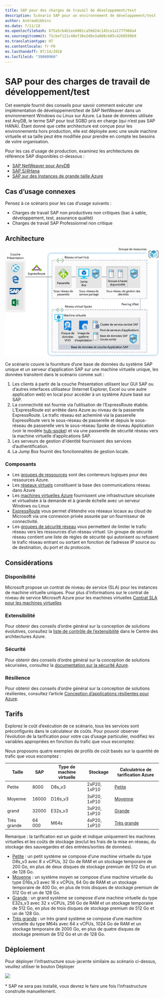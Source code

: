 ```yaml
---
title: SAP pour des charges de travail de développement/test
description: Scénario SAP pour un environnement de développement/test
author: AndrewDibbins
ms.date: 7/11/18
ms.openlocfilehash: 675a5cb4b1ee4001ca50d24c145ce1a177f90da4
ms.sourcegitcommit: 71cbef121c40ef36e2d6e3a088cb85c4260599b9
ms.translationtype: HT
ms.contentlocale: fr-FR
ms.lasthandoff: 07/14/2018
ms.locfileid: "39060960"
---
```

# <a name="sap-for-devtest-workloads"></a>SAP pour des charges de travail de développement/test

Cet exemple fournit des conseils pour savoir comment exécuter une implémentation de développement/test de SAP NetWeaver dans un environnement Windows ou Linux sur Azure. La base de données utilisée est AnyDB, le terme SAP pour tout SGBD pris en charge (qui n’est pas SAP HANA). Étant donné que cette architecture est conçue pour les environnements hors production, elle est déployée avec une seule machine virtuelle et sa taille peut être modifiée pour prendre en compte les besoins de votre organisation.

Pour les cas d'usage de production, examinez les architectures de référence SAP disponibles ci-dessous :

* [SAP NetWeaver pour AnyDB][sap-netweaver]
* [SAP S/4Hana][sap-hana]
* [SAP sur des Instances de grande taille Azure][sap-large]

## <a name="related-use-cases"></a>Cas d’usage connexes

Pensez à ce scénario pour les cas d’usage suivants :

* Charges de travail SAP non productives non critiques (bac à sable, développement, test, assurance qualité)
* Charges de travail SAP Professionnel non critique

## <a name="architecture"></a>Architecture

![Diagramme](media/sap-2tier/SAP-Infra-2Tier_finalversion.png)

Ce scénario couvre la fourniture d’une base de données du système SAP unique et un serveur d’application SAP sur une machine virtuelle unique, les données transitent dans le scénario comme suit :

1. Les clients à partir de la couche Présentation utilisent leur GUI SAP ou d’autres interfaces utilisateur (Internet Explorer, Excel ou une autre application web) en local pour accéder à un système Azure basé sur SAP.
2. La connectivité est fournie via l’utilisation de l’ExpressRoute établie. L’ExpressRoute est arrêtée dans Azure au niveau de la passerelle ExpressRoute. Le trafic réseau est acheminé via la passerelle ExpressRoute vers le sous-réseau de passerelle et depuis le sous-réseau de passerelle vers le sous-réseau Spoke de niveau Application (voir le modèle [hub-spoke][hub-spoke]) et via une passerelle de sécurité réseau vers la machine virtuelle d’applications SAP.
3. Les serveurs de gestion d’identité fournissent des services d’authentification.
4. La Jump Box fournit des fonctionnalités de gestion locale.

### <a name="components"></a>Composants

* Les [groupes de ressources](/azure/azure-resource-manager/resource-group-overview#resource-groups) sont des conteneurs logiques pour des ressources Azure.
* Les [réseaux virtuels](/azure/virtual-network/virtual-networks-overview) constituent la base des communications réseau dans Azure
* Les [machines virtuelles Azure](/azure/virtual-machines/windows/overview) fournissent une infrastructure sécurisée et virtualisée à la demande et à grande échelle avec un serveur Windows ou Linux
* [ExpressRoute](/azure/expressroute/expressroute-introduction) vous permet d’étendre vos réseaux locaux au cloud de Microsoft via une connexion privée assurée par un fournisseur de connectivité.
* Les [groupes de sécurité réseau](/azure/virtual-network/security-overview) vous permettent de limiter le trafic réseau vers les ressources d’un réseau virtuel. Un groupe de sécurité réseau contient une liste de règles de sécurité qui autorisent ou refusent le trafic réseau entrant ou sortant en fonction de l’adresse IP source ou de destination, du port et du protocole. 

## <a name="considerations"></a>Considérations

### <a name="availability"></a>Disponibilité

 Microsoft propose un contrat de niveau de service (SLA) pour les instances de machine virtuelle uniques. Pour plus d’informations sur le contrat de niveau de service Microsoft Azure pour les machines virtuelles [Contrat SLA pour les machines virtuelles](https://azure.microsoft.com/support/legal/sla/virtual-machines)

### <a name="scalability"></a>Extensibilité

Pour obtenir des conseils d’ordre général sur la conception de solutions évolutives, consultez la [liste de contrôle de l’extensibilité][scalability] dans le Centre des architectures Azure.

### <a name="security"></a>Sécurité

Pour obtenir des conseils d’ordre général sur la conception de solutions sécurisées, consultez la [documentation sur la sécurité Azure][security].

### <a name="resiliency"></a>Résilience

Pour obtenir des conseils d’ordre général sur la conception de solutions résilientes, consultez l’article [Conception d’applications résilientes pour Azure][resiliency].

## <a name="pricing"></a>Tarifs

Explorez le coût d’exécution de ce scénario, tous les services sont préconfigurés dans le calculateur de coûts.  Pour pouvoir observer l’évolution de la tarification pour votre cas d’usage particulier, modifiez les variables appropriées en fonction du trafic que vous escomptez.

Nous proposons quatre exemples de profils de coût basés sur la quantité de trafic que vous escomptez :

|Taille|SAP|Type de machine virtuelle|Stockage|Calculatrice de tarification Azure|
|----|----|-------|-------|---------------|
|Petite|8000|D8s_v3|2xP20, 1xP10|[Petite](https://azure.com/e/9d26b9612da9466bb7a800eab56e71d1)|
|Moyenne|16000|D16s_v3|3xP20, 1xP10|[Moyenne](https://azure.com/e/465bd07047d148baab032b2f461550cd)|
grand|32000|E32s_v3|3xP20, 1xP10|[Grande](https://azure.com/e/ada2e849d68b41c3839cc976000c6931)|
Très grande|64 000|M64s|4xP20, 1xP10|[Très grande](https://azure.com/e/975fb58a965c4fbbb54c5c9179c61cef)|

Remarque : la tarification est un guide et indique uniquement les machines virtuelles et les coûts de stockage (exclut les frais de la mise en réseau, du stockage des sauvegardes et des entrées/sorties de données).

* [Petite](https://azure.com/e/9d26b9612da9466bb7a800eab56e71d1) : un petit système se compose d’une machine virtuelle du type D8s_v3 avec 8 x vCPUs, 32 Go de RAM et un stockage temporaire de 200 Go, en plus de deux disques de stockage premium de 512 Go et un de 128 Go.
* [Moyenne](https://azure.com/e/465bd07047d148baab032b2f461550cd) : un système moyen se compose d’une machine virtuelle du type D16s_v3 avec 16 x vCPUs, 64 Go de RAM et un stockage temporaire de 400 Go, en plus de trois disques de stockage premium de 512 Go et un de 128 Go.
* [Grande](https://azure.com/e/ada2e849d68b41c3839cc976000c6931) : un grand système se compose d’une machine virtuelle du type E32s_v3 avec 32 x vCPUs, 256 Go de RAM et un stockage temporaire de 512 Go, en plus de trois disques de stockage premium de 512 Go et un de 128 Go.
* [Très grande](https://azure.com/e/975fb58a965c4fbbb54c5c9179c61cef) : un très grand système se compose d’une machine virtuelle du type M64s avec 64 x vCPUs, 1024 Go de RAM et un stockage temporaire de 2000 Go, en plus de quatre disques de stockage premium de 512 Go et un de 128 Go.

## <a name="deployment"></a>Déploiement

Pour déployer l’infrastructure sous-jacente similaire au scénario ci-dessus, veuillez utiliser le bouton Déployer

<a href="https://portal.azure.com/#create/Microsoft.Template/uri/https%3A%2F%2Fraw.githubusercontent.com%2Fmspnp%2Fsolution-architectures%2Fmaster%2Fapps%2Fsap-2tier%2Fazuredeploy.json" target="_blank">
    <img src="http://azuredeploy.net/deploybutton.png"/>
</a>

\* SAP ne sera pas installé, vous devrez le faire une fois l’infrastructure construite manuellement.

<!-- links -->
[reference architecture]:  /azure/architecture/reference-architectures/sap
[resiliency]: /azure/architecture/resiliency/
[security]: /azure/security/
[scalability]: /azure/architecture/checklist/scalability
[sap-netweaver]: /azure/architecture/reference-architectures/sap/sap-netweaver
[sap-hana]: /azure/architecture/reference-architectures/sap/sap-s4hana
[sap-large]: /azure/architecture/reference-architectures/sap/hana-large-instances
[hub-spoke]: /azure/architecture/reference-architectures/hybrid-networking/hub-spoke